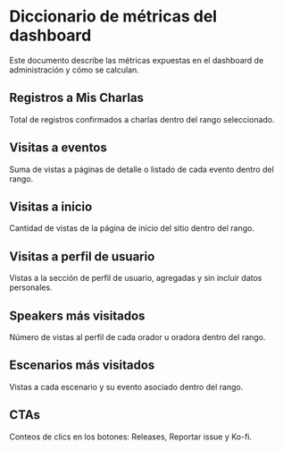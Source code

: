 # Diccionario de métricas del dashboard

Este documento describe las métricas expuestas en el dashboard de administración y cómo se calculan.

## Registros a Mis Charlas
Total de registros confirmados a charlas dentro del rango seleccionado.

## Visitas a eventos
Suma de vistas a páginas de detalle o listado de cada evento dentro del rango.

## Visitas a inicio
Cantidad de vistas de la página de inicio del sitio dentro del rango.

## Visitas a perfil de usuario
Vistas a la sección de perfil de usuario, agregadas y sin incluir datos personales.

## Speakers más visitados
Número de vistas al perfil de cada orador u oradora dentro del rango.

## Escenarios más visitados
Vistas a cada escenario y su evento asociado dentro del rango.

## CTAs
Conteos de clics en los botones: Releases, Reportar issue y Ko-fi.
